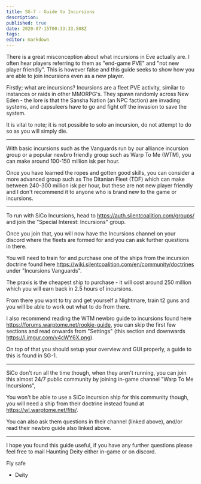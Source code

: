 ```yaml
---
title: SG-7 - Guide to Incursions
description: 
published: true
date: 2020-07-15T00:33:33.508Z
tags: 
editor: markdown
---
```


There is a great misconception about what incursions in Eve actually are.  I often hear players referring to them as "end-game PVE" and "not new player friendly".  This is however false and this guide seeks to show how you are able to join incursions even as a new player.

Firstly; what are incursions?  Incursions are a fleet PVE activity, similar to instances or raids in other MMORPG's.  They spawn randomly across New Eden - the lore is that the Sansha Nation (an NPC faction) are invading systems, and capsuleers have to go and fight off the invasion to save the system.

It is vital to note; it is not possible to solo an incursion, do not attempt to do so as you will simply die.

---
With basic incursions such as the Vanguards run by our alliance incursion group or a popular newbro friendly group such as Warp To Me (WTM), you can make around 100-150 million isk per hour.

Once you have learned the ropes and gotten good skills, you can consider a more advanced group such as The Ditanian Fleet (TDF) which can make between 240-300 million isk per hour, but these are not new player friendly and I don't recommend it to anyone who is brand new to the game or incursions.

---
To run with SiCo Incursions, head to https://auth.silentcoalition.com/groups/ and join the "Special Interest: Incursions" group.

Once you join that, you will now have the Incursions channel on your discord where the fleets are formed for and you can ask further questions in there.

You will need to train for and purchase one of the ships from the incursion doctrine found here https://wiki.silentcoalition.com/en/community/doctrines under "Incursions Vanguards".

The praxis is the cheapest ship to purchase - it will cost around 250 million which you will earn back in 2.5 hours of incursions.

From there you want to try and get yourself a Nightmare, train t2 guns and you will be able to work out what to do from there.

I also recommend reading the WTM newbro guide to incursions found here https://forums.warptome.net/rookie-guide, you can skip the first few sections and read onwards from "Settings" (this section and downwards https://i.imgur.com/v4cWY6X.png).

On top of that you should setup your overview and GUI properly, a guide to this is found in SG-1.

---
SiCo don't run all the time though, when they aren't running, you can join this almost 24/7 public community by joining in-game channel "Warp To Me Incursions",

You won't be able to use a SiCo incursion ship for this community though, you will need a ship from their doctrine instead found at https://wl.warptome.net/fits/.

You can also ask them questions in their channel (linked above), and/or read their newbro guide also linked above.

---
I hope you found this guide useful, if you have any further questions please feel free to mail Haunting Deity either in-game or on discord.

Fly safe
   - Deity
